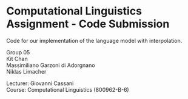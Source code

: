 # Computational Linguistics Assignment - Code Submission
Code for our implementation of the language model with interpolation.

Group 05
<br>
Kit Chan
<br>
Massimiliano Garzoni di Adorgnano
<br>
Niklas Limacher

Lecturer: Giovanni Cassani
<br>
Course: Computational Linguistics (800962-B-6)
